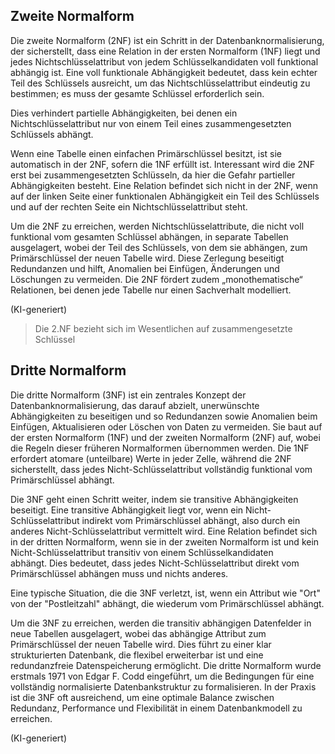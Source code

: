 ## Zweite Normalform

Die zweite Normalform (2NF) ist ein Schritt in der Datenbanknormalisierung, der sicherstellt, dass eine Relation in der ersten Normalform (1NF) liegt und jedes Nichtschlüsselattribut von jedem Schlüsselkandidaten voll funktional abhängig ist. Eine voll funktionale Abhängigkeit bedeutet, dass kein echter Teil des Schlüssels ausreicht, um das Nichtschlüsselattribut eindeutig zu bestimmen; es muss der gesamte Schlüssel erforderlich sein. 

Dies verhindert partielle Abhängigkeiten, bei denen ein Nichtschlüsselattribut nur von einem Teil eines zusammengesetzten Schlüssels abhängt.

Wenn eine Tabelle einen einfachen Primärschlüssel besitzt, ist sie automatisch in der 2NF, sofern die 1NF erfüllt ist. Interessant wird die 2NF erst bei zusammengesetzten Schlüsseln, da hier die Gefahr partieller Abhängigkeiten besteht. Eine Relation befindet sich nicht in der 2NF, wenn auf der linken Seite einer funktionalen Abhängigkeit ein Teil des Schlüssels und auf der rechten Seite ein Nichtschlüsselattribut steht. 

Um die 2NF zu erreichen, werden Nichtschlüsselattribute, die nicht voll funktional vom gesamten Schlüssel abhängen, in separate Tabellen ausgelagert, wobei der Teil des Schlüssels, von dem sie abhängen, zum Primärschlüssel der neuen Tabelle wird. Diese Zerlegung beseitigt Redundanzen und hilft, Anomalien bei Einfügen, Änderungen und Löschungen zu vermeiden. Die 2NF fördert zudem „monothematische“ Relationen, bei denen jede Tabelle nur einen Sachverhalt modelliert.

(KI-generiert)

> Die 2.NF bezieht sich im Wesentlichen auf zusammengesetzte Schlüssel

## Dritte Normalform

Die dritte Normalform (3NF) ist ein zentrales Konzept der Datenbanknormalisierung, das darauf abzielt, unerwünschte Abhängigkeiten zu beseitigen und so Redundanzen sowie Anomalien beim Einfügen, Aktualisieren oder Löschen von Daten zu vermeiden. Sie baut auf der ersten Normalform (1NF) und der zweiten Normalform (2NF) auf, wobei die Regeln dieser früheren Normalformen übernommen werden. Die 1NF erfordert atomare (unteilbare) Werte in jeder Zelle, während die 2NF sicherstellt, dass jedes Nicht-Schlüsselattribut vollständig funktional vom Primärschlüssel abhängt.

Die 3NF geht einen Schritt weiter, indem sie transitive Abhängigkeiten beseitigt. Eine transitive Abhängigkeit liegt vor, wenn ein Nicht-Schlüsselattribut indirekt vom Primärschlüssel abhängt, also durch ein anderes Nicht-Schlüsselattribut vermittelt wird. Eine Relation befindet sich in der dritten Normalform, wenn sie in der zweiten Normalform ist und kein Nicht-Schlüsselattribut transitiv von einem Schlüsselkandidaten abhängt. Dies bedeutet, dass jedes Nicht-Schlüsselattribut direkt vom Primärschlüssel abhängen muss und nichts anderes. 

Eine typische Situation, die die 3NF verletzt, ist, wenn ein Attribut wie "Ort" von der "Postleitzahl" abhängt, die wiederum vom Primärschlüssel abhängt.


Um die 3NF zu erreichen, werden die transitiv abhängigen Datenfelder in neue Tabellen ausgelagert, wobei das abhängige Attribut zum Primärschlüssel der neuen Tabelle wird. Dies führt zu einer klar strukturierten Datenbank, die flexibel erweiterbar ist und eine redundanzfreie Datenspeicherung ermöglicht. Die dritte Normalform wurde erstmals 1971 von Edgar F. Codd eingeführt, um die Bedingungen für eine vollständig normalisierte Datenbankstruktur zu formalisieren. In der Praxis ist die 3NF oft ausreichend, um eine optimale Balance zwischen Redundanz, Performance und Flexibilität in einem Datenbankmodell zu erreichen.

(KI-generiert)
